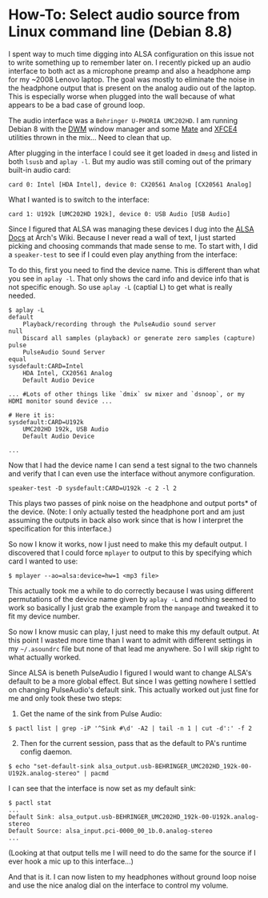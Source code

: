 # How-To: Select audio source from Linux command line (Debian 8.8)

I spent way to much time digging into ALSA configuration on this issue not
to write something up to remember later on. I recently picked up an audio
interface to both act as a microphone preamp and also a headphone amp for
my ~2008 Lenovo laptop. The goal was mostly to eliminate the noise in
the headphone output that is present on the analog audio out of the laptop.
This is especially worse when plugged into the wall because of what appears
to be a bad case of ground loop.

The audio interface was a `Behringer U-PHORIA UMC202HD`. I am running Debian 8
with the [DWM](http://dwm.suckless.org/) window manager and some [Mate](http://mate-desktop.org/) 
and [XFCE4](http://www.xfce.org/) utilities thrown in the mix... Need to clean that up.

After plugging in the interface I could see it get loaded in `dmesg` and listed in both
`lsusb` and `aplay -l`. But my audio was still coming out of the primary built-in 
audio card:

```
card 0: Intel [HDA Intel], device 0: CX20561 Analog [CX20561 Analog]
```

What I wanted is to switch to the interface:

```
card 1: U192k [UMC202HD 192k], device 0: USB Audio [USB Audio]
```

Since I figured that ALSA was managing these devices I dug into the [ALSA Docs](https://wiki.archlinux.org/index.php/Advanced_Linux_Sound_Architecture)
at Arch's Wiki. Because I never read a wall of text, I just started picking and choosing 
commands that made sense to me. To start with, I did a `speaker-test` to see if I could
even play anything from the interface:

To do this, first you need to find the device name. This is different than what you
see in `aplay -l`. That only shows the card info and device info that is not specific 
enough. So use `aplay -L` (captial L) to get what is really needed.

```
$ aplay -L
default
    Playback/recording through the PulseAudio sound server
null
    Discard all samples (playback) or generate zero samples (capture)
pulse
    PulseAudio Sound Server
equal
sysdefault:CARD=Intel
    HDA Intel, CX20561 Analog
    Default Audio Device

... #Lots of other things like `dmix` sw mixer and `dsnoop`, or my HDMI monitor sound device ...

# Here it is:
sysdefault:CARD=U192k
    UMC202HD 192k, USB Audio
    Default Audio Device

...
```
Now that I had the device name I can send a test signal to the two channels and verify
that I can even use the interface without anymore configuration.

```
speaker-test -D sysdefault:CARD=U192k -c 2 -l 2
```

This plays two passes of pink noise on the headphone and output ports\* of the device. (Note: I
only actually tested the headphone port and am just assuming the outputs in back also work since
that is how I interpret the specification for this interface.)

So now I know it works, now I just need to make this my default output. I discovered that I could
force `mplayer` to output to this by specifying which card I wanted to use:

```
$ mplayer --ao=alsa:device=hw=1 <mp3 file>
```

This actually took me a while to do correctly because I was using different
permutations of the device name given by `aplay -L` and nothing seemed to work
so basically I just grab the example from the `manpage` and tweaked it to fit my
device number. 

So now I know music can play, I just need to make this my default output. At this
point I wasted more time than I want to admit with different settings in my `~/.asoundrc` 
file but none of that lead me anywhere. So I will skip right to what actually worked.

Since ALSA is beneth PulseAudio I figured I would want to change ALSA's default to be a more
global effect. But since I was getting nowhere I settled on changing PulseAudio's default sink.
This actually worked out just fine for me and only took these two steps:

1. Get the name of the sink from Pulse Audio:

```
$ pactl list | grep -iP '^Sink #\d' -A2 | tail -n 1 | cut -d':' -f 2
```

2. Then for the current session, pass that as the default to PA's runtime config daemon.

```
$ echo "set-default-sink alsa_output.usb-BEHRINGER_UMC202HD_192k-00-U192k.analog-stereo" | pacmd
```

I can see that the interface is now set as my default sink:

```
$ pactl stat
...
Default Sink: alsa_output.usb-BEHRINGER_UMC202HD_192k-00-U192k.analog-stereo
Default Source: alsa_input.pci-0000_00_1b.0.analog-stereo
...
```

(Looking at that output tells me I will need to do the same for the source if
 I ever hook a mic up to this interface...)

And that is it. I can now listen to my headphones without ground loop noise and
use the nice analog dial on the interface to control my volume. 

